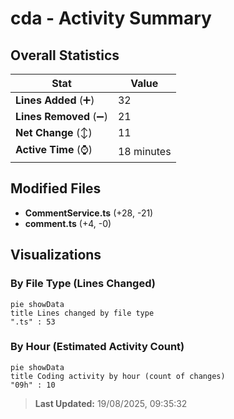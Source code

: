 # cda - Activity Summary 

## Overall Statistics

| Stat                   | Value                                                             |
| ---------------------- | ----------------------------------------------------------------- |
| **Lines Added** (➕)   | 32                                          |
| **Lines Removed** (➖) | 21                                        |
| **Net Change** (↕)    | 11                |
| **Active Time** (⌚)   | 18 minutes |


## Modified Files
- **CommentService.ts** (+28, -21)
- **comment.ts** (+4, -0)

## Visualizations

### By File Type (Lines Changed)

```mermaid
pie showData
title Lines changed by file type
".ts" : 53
```

### By Hour (Estimated Activity Count)

```mermaid
pie showData
title Coding activity by hour (count of changes)
"09h" : 10
```


> **Last Updated:** 19/08/2025, 09:35:32